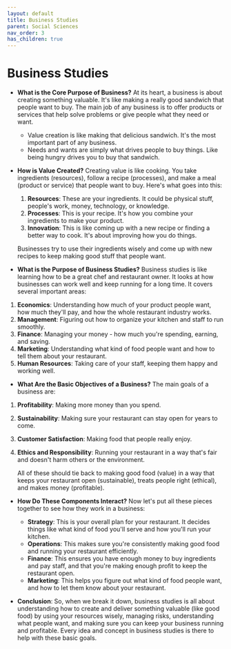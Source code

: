 ```yaml
---
layout: default
title: Business Studies
parent: Social Sciences
nav_order: 3
has_children: true
---
```

# **Business Studies**

- **What is the Core Purpose of Business?** At its heart, a business is about creating something valuable. It's like making a really good sandwich that people want to buy. The main job of any business is to offer products or services that help solve problems or give people what they need or want.
    - Value creation is like making that delicious sandwich. It's the most important part of any business.
    - Needs and wants are simply what drives people to buy things. Like being hungry drives you to buy that sandwich.

- **How is Value Created?** Creating value is like cooking. You take ingredients (resources), follow a recipe (processes), and make a meal (product or service) that people want to buy. Here's what goes into this:
    1. **Resources**: These are your ingredients. It could be physical stuff, people's work, money, technology, or knowledge.
    2. **Processes**: This is your recipe. It's how you combine your ingredients to make your product.
    3. **Innovation**: This is like coming up with a new recipe or finding a better way to cook. It's about improving how you do things.

    Businesses try to use their ingredients wisely and come up with new recipes to keep making good stuff that people want.

- **What is the Purpose of Business Studies?** Business studies is like learning how to be a great chef and restaurant owner. It looks at how businesses can work well and keep running for a long time. It covers several important areas:
1. **Economics**: Understanding how much of your product people want, how much they'll pay, and how the whole restaurant industry works.
2. **Management**: Figuring out how to organize your kitchen and staff to run smoothly.
3. **Finance**: Managing your money - how much you're spending, earning, and saving.
4. **Marketing**: Understanding what kind of food people want and how to tell them about your restaurant.
5. **Human Resources**: Taking care of your staff, keeping them happy and working well.

- **What Are the Basic Objectives of a Business?** The main goals of a business are:
1. **Profitability**: Making more money than you spend.
2. **Sustainability**: Making sure your restaurant can stay open for years to come.
3. **Customer Satisfaction**: Making food that people really enjoy.
4. **Ethics and Responsibility**: Running your restaurant in a way that's fair and doesn't harm others or the environment.

    All of these should tie back to making good food (value) in a way that keeps your restaurant open (sustainable), treats people right (ethical), and makes money (profitable).

- **How Do These Components Interact?** Now let's put all these pieces together to see how they work in a business:
    - **Strategy**: This is your overall plan for your restaurant. It decides things like what kind of food you'll serve and how you'll run your kitchen.
    - **Operations**: This makes sure you're consistently making good food and running your restaurant efficiently.
    - **Finance**: This ensures you have enough money to buy ingredients and pay staff, and that you're making enough profit to keep the restaurant open.
    - **Marketing**: This helps you figure out what kind of food people want, and how to let them know about your restaurant.

- **Conclusion**: So, when we break it down, business studies is all about understanding how to create and deliver something valuable (like good food) by using your resources wisely, managing risks, understanding what people want, and making sure you can keep your business running and profitable. Every idea and concept in business studies is there to help with these basic goals.
